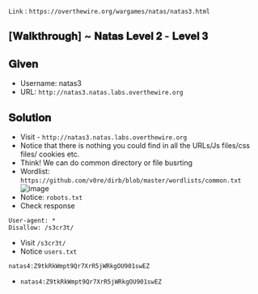 `Link` : `https://overthewire.org/wargames/natas/natas3.html`
## [𝐖𝐚𝐥𝐤𝐭𝐡𝐫𝐨𝐮𝐠𝐡] ~ 𝐍𝐚𝐭𝐚𝐬 𝐋𝐞𝐯𝐞𝐥 𝟐 - 𝐋𝐞𝐯𝐞𝐥 𝟑
## 𝐆𝐢𝐯𝐞𝐧

- Username: natas3
- URL:      `http://natas3.natas.labs.overthewire.org`

## 𝐒𝐨𝐥𝐮𝐭𝐢𝐨𝐧

- Visit - `http://natas3.natas.labs.overthewire.org`
- Notice that there is nothing you could find in all the URLs/Js files/css files/ cookies etc.
- Think! We can do common directory or file busrting
- Wordlist: `https://github.com/v0re/dirb/blob/master/wordlists/common.txt`
![image](https://user-images.githubusercontent.com/68887544/148722312-b4ad4739-a04e-459f-8231-acf39b8e0013.png)
- Notice: `robots.txt`
- Check response
```
User-agent: *
Disallow: /s3cr3t/

```
- Visit `/s3cr3t/`
- Notice `users.txt`

```
natas4:Z9tkRkWmpt9Qr7XrR5jWRkgOU901swEZ
```
- `natas4:Z9tkRkWmpt9Qr7XrR5jWRkgOU901swEZ`
